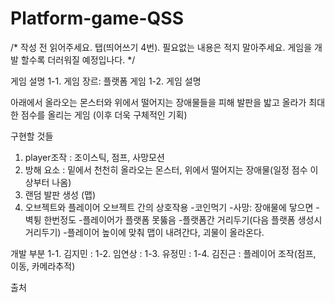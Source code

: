 # Platform-game-QSS
/*
작성 전 읽어주세요. 탭(띄어쓰기 4번).
필요없는 내용은 적지 말아주세요. 게임을 개발 할수록 더러워질 예정입나다.
*/  

게임 설명
1-1. 게임 장르: 플랫폼 게임
1-2. 게임 설명

아래에서 올라오는 몬스터와 위에서 떨어지는 장애물들을 피해 발판을 밟고 올라가 최대한 점수를 올리는 게임
(이후 더욱 구체적인 기획)

구현할 것들
1. player조작 : 조이스틱, 점프, 사망모션
2. 방해 요소 : 밑에서 천천히 올라오는 몬스터, 위에서 떨어지는 장애물(일정 점수 이상부터 나옴)
3. 랜덤 발판 생성 (맵)
4. 오브젝트와 플레이어 오브젝트 간의 상호작용
   -코인먹기
   -사망: 장애물에 닿으면
   -벽튕 한번정도
   -플레이어가 플랫폼 못뚫음
   -플랫폼간 거리두기(다음 플랫폼 생성시 거리두기)
   -플레이어 높이에 맞춰 맵이 내려간다, 괴물이 올라온다.


개발 부분
1-1. 김지민 : 
1-2. 임연상 : 
1-3. 유정민 : 
1-4. 김진근 : 플레이어 조작(점프, 이동, 카메라추적)    


출처
